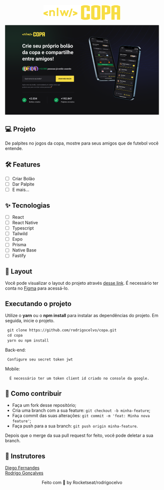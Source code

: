<div align="center">
   <img alt="NLW Copa" src=".github/logo.svg" width="50%"/>
</div>

![cover](.github/cover.png?style=flat)

## 💻 Projeto

De palpites no jogos da copa, mostre para seus amigos que de futebol você entende.

## 🛠️ Features

- [ ] Criar Bolão
- [ ] Dar Palpite
- [ ] E mais...

## ✨ Tecnologias

- [ ] React
- [ ] React Native
- [ ] Typescript
- [ ] Tailwild
- [ ] Expo
- [ ] Prisma
- [ ] Native Base
- [ ] Fastify

## 🔖 Layout

Você pode visualizar o layout do projeto através [desse link](https://www.figma.com/community/file/1169028343875283461). É necessário ter conta no [Figma](http://figma.com/) para acessá-lo.

## Executando o projeto

Utilize o **yarn** ou o **npm install** para instalar as dependências do projeto.
Em seguida, inicie o projeto.

```cl
 git clone https://github.com/rodrigocelvo/copa.git
 cd copa
 yarn ou npm install
```

Back-end:

```cl
 Configure seu secret token jwt
```

Mobile:

```cl
  É necessário ter um token client id criado no console da google.
```

## 🤔 Como contribuir

- Faça um fork desse repositório;
- Cria uma branch com a sua feature: `git checkout -b minha-feature`;
- Faça commit das suas alterações: `git commit -m 'feat: Minha nova feature'`;
- Faça push para a sua branch: `git push origin minha-feature`.

Depois que o merge da sua pull request for feito, você pode deletar a sua branch.

## 🧑‍ Instrutores

[Diego Fernandes](https://github.com/diego3g) <br />
[Rodrigo Gonçalves](https://github.com/rodrigorgtic)

<div align="center">
 Feito com 💜  by Rocketseat/rodrigocelvo
</div>
